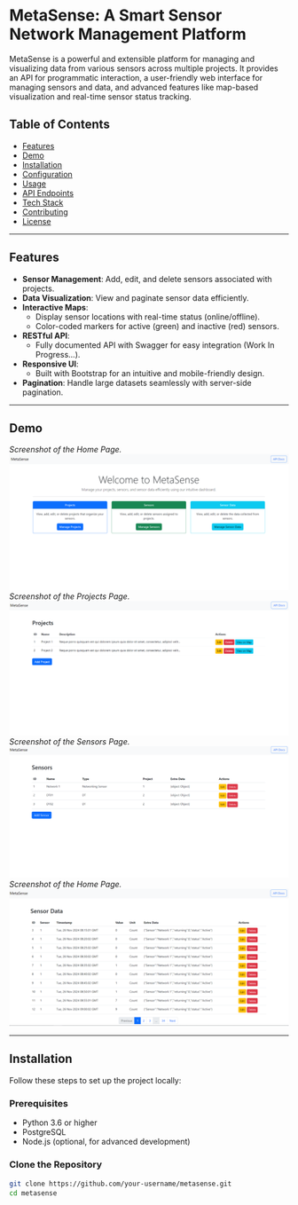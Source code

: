# MetaSense: A Smart Sensor Network Management Platform

MetaSense is a powerful and extensible platform for managing and visualizing data from various sensors across multiple projects. It provides an API for programmatic interaction, a user-friendly web interface for managing sensors and data, and advanced features like map-based visualization and real-time sensor status tracking.

## Table of Contents

- [Features](#features)
- [Demo](#demo)
- [Installation](#installation)
- [Configuration](#configuration)
- [Usage](#usage)
- [API Endpoints](#api-endpoints)
- [Tech Stack](#tech-stack)
- [Contributing](#contributing)
- [License](#license)

---

## Features

- **Sensor Management**: Add, edit, and delete sensors associated with projects.
- **Data Visualization**: View and paginate sensor data efficiently.
- **Interactive Maps**:
  - Display sensor locations with real-time status (online/offline).
  - Color-coded markers for active (green) and inactive (red) sensors.
- **RESTful API**:
  - Fully documented API with Swagger for easy integration (Work In Progress...).
- **Responsive UI**:
  - Built with Bootstrap for an intuitive and mobile-friendly design.
- **Pagination**: Handle large datasets seamlessly with server-side pagination.

---

## Demo

*Screenshot of the Home Page.*
![MetaSense Demo Home Screenshot](Demo/Home.PNG)
*Screenshot of the Projects Page.*
![MetaSense Demo Home Screenshot](Demo/Projects.PNG)
*Screenshot of the Sensors Page.*
![MetaSense Demo Home Screenshot](Demo/Sensors.PNG)
*Screenshot of the Home Page.*
![MetaSense Demo Data Screenshot](Demo/Data.PNG)

---

## Installation

Follow these steps to set up the project locally:

### Prerequisites

- Python 3.6 or higher
- PostgreSQL
- Node.js (optional, for advanced development)

### Clone the Repository

```bash
git clone https://github.com/your-username/metasense.git
cd metasense
